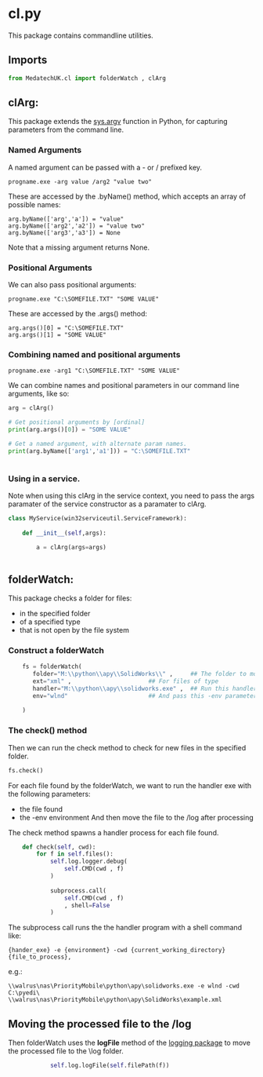 # cl.py

This package contains commandline utilities.

## Imports
```python
from MedatechUK.cl import folderWatch , clArg

```

## clArg:
This package extends the [sys.argv](https://docs.python.org/3/library/sys.html "sys.argv") function in Python, for capturing parameters from the command line.

### Named Arguments
A named argument can be passed with a - or / prefixed key. 
```
progname.exe -arg value /arg2 "value two"
```

These are accessed by the .byName() method, which accepts an array of possible names:
```
arg.byName(['arg','a']) = "value"
arg.byName(['arg2','a2']) = "value two"
arg.byName(['arg3','a3']) = None
```
Note that a missing argument returns None.

### Positional Arguments
We can also pass positional arguments:
```
progname.exe "C:\SOMEFILE.TXT" "SOME VALUE"
```

These are accessed by the .args() method:
```
arg.args()[0] = "C:\SOMEFILE.TXT"
arg.args()[1] = "SOME VALUE"
```

### Combining named and positional arguments
```
progname.exe -arg1 "C:\SOMEFILE.TXT" "SOME VALUE"
```
We can combine names and positional parameters in our command line arguments, like so:
```python    
arg = clArg()

# Get positional arguments by [ordinal]
print(arg.args()[0]) = "SOME VALUE"

# Get a named argument, with alternate param names.
print(arg.byName(['arg1','a1'])) = "C:\SOMEFILE.TXT"
	
```

### Using in a service.
Note when using this clArg in the service context, you need to pass the args paramater of the service constructor as a paramater to clArg.
```python
class MyService(win32serviceutil.ServiceFramework):
    
    def __init__(self,args):
			
		a = clArg(args=args)
	
```

## folderWatch:

This package checks a folder for files:
- in the specified folder
- of a specified type
- that is not open by the file system	

### Construct a folderWatch
```python
    fs = folderWatch(
	   folder="M:\\python\\apy\\SolidWorks\\" ,  	## The folder to monitor
	   ext="xml" ,						## For files of type
	   handler="M:\\python\\apy\\solidworks.exe" , 	## Run this handler exe
	   env="wlnd"  						## And pass this -env parameter
        
    )
```

### The check() method
Then we can run the check method to check for new files in the specified folder. 
```python
fs.check()

```

For each file found by the folderWatch, we want to run the handler exe with the following parameters:
- the file found
- the -env environment
And then move the file to the /log after processing

The check method spawns a handler process for each file found.
```python	   	
    def check(self, cwd):
        for f in self.files():   
            self.log.logger.debug(               
                self.CMD(cwd , f)
            )         
						
            subprocess.call(
                self.CMD(cwd , f)
                , shell=False
            )	
```
The subprocess call runs the the handler program with a shell command like:
```
{hander_exe} -e {environment} -cwd {current_working_directory} {file_to_process}, 
```
e.g.:
```
\\walrus\nas\PriorityMobile\python\apy\solidworks.exe -e wlnd -cwd C:\pyedi\ \\walrus\nas\PriorityMobile\python\apy\SolidWorks\example.xml
```

## Moving the processed file to the /log
Then folderWatch uses the **logFile** method of the [logging package](log.md "logging package") to move the processed file to the \log folder.
```python
            self.log.logFile(self.filePath(f))

```